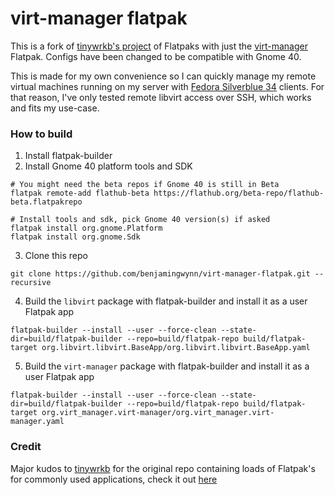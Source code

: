 # virt-manager flatpak

This is a fork of [tinywrkb's project](https://github.com/tinywrkb/flatpaks) of Flatpaks with just the [virt-manager](https://virt-manager.org/) Flatpak. Configs have been changed to be compatible with Gnome 40.

This is made for my own convenience so I can quickly manage my remote virtual machines running on my server with [Fedora Silverblue 34](https://silverblue.fedoraproject.org) clients. For that reason, I've only tested remote libvirt access over SSH, which works and fits my use-case.

### How to build

1. Install flatpak-builder
2. Install Gnome 40 platform tools and SDK
```
# You might need the beta repos if Gnome 40 is still in Beta
flatpak remote-add flathub-beta https://flathub.org/beta-repo/flathub-beta.flatpakrepo

# Install tools and sdk, pick Gnome 40 version(s) if asked
flatpak install org.gnome.Platform
flatpak install org.gnome.Sdk
```
3. Clone this repo
```
git clone https://github.com/benjamingwynn/virt-manager-flatpak.git --recursive
```

4. Build the `libvirt` package with flatpak-builder and install it as a user Flatpak app
```
flatpak-builder --install --user --force-clean --state-dir=build/flatpak-builder --repo=build/flatpak-repo build/flatpak-target org.libvirt.libvirt.BaseApp/org.libvirt.libvirt.BaseApp.yaml
```

5. Build the `virt-manager` package with flatpak-builder and install it as a user Flatpak app
```
flatpak-builder --install --user --force-clean --state-dir=build/flatpak-builder --repo=build/flatpak-repo build/flatpak-target org.virt_manager.virt-manager/org.virt_manager.virt-manager.yaml
```

### Credit

Major kudos to [tinywrkb](https://github.com/tinywrkb) for the original repo containing loads of Flatpak's for commonly used applications, check it out [here](https://github.com/tinywrkb/flatpaks)